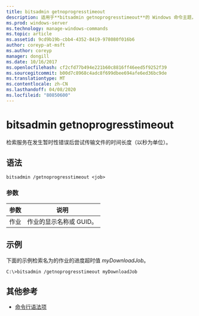 ```yaml
---
title: bitsadmin getnoprogresstimeout
description: 适用于**bitsadmin getnoprogresstimeout**的 Windows 命令主题，它检索在发生暂时性错误后服务将尝试传输文件的时间长度（以秒为单位）。
ms.prod: windows-server
ms.technology: manage-windows-commands
ms.topic: article
ms.assetid: 9cd9b19b-cbb4-4352-8419-978080f016b6
author: coreyp-at-msft
ms.author: coreyp
manager: dongill
ms.date: 10/16/2017
ms.openlocfilehash: cf2cfd77b494e221b60c8816ff46eed5f9252f39
ms.sourcegitcommit: b00d7c8968c4adc8f699dbee694afe6ed36bc9de
ms.translationtype: MT
ms.contentlocale: zh-CN
ms.lasthandoff: 04/08/2020
ms.locfileid: "80850600"
---
```

# <a name="bitsadmin-getnoprogresstimeout"></a>bitsadmin getnoprogresstimeout

检索服务在发生暂时性错误后尝试传输文件的时间长度（以秒为单位）。

## <a name="syntax"></a>语法

```
bitsadmin /getnoprogresstimeout <job>
```

### <a name="parameters"></a>参数

| 参数 | 说明 |
| -------------- | -------------- |
| 作业 | 作业的显示名称或 GUID。 |

## <a name="examples"></a><a name=BKMK_examples></a>示例

下面的示例检索名为的作业的进度超时值 *myDownloadJob*。

```
C:\>bitsadmin /getnoprogresstimeout myDownloadJob
```

## <a name="additional-references"></a>其他参考

- [命令行语法项](command-line-syntax-key.md)